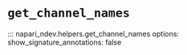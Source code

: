 # `get_channel_names`

::: napari_ndev.helpers.get_channel_names
    options:
        show_signature_annotations: false
